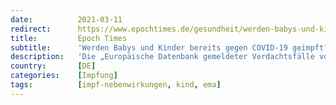 ```yaml
---
date:          2021-03-11
redirect:      https://www.epochtimes.de/gesundheit/werden-babys-und-kinder-bereits-gegen-covid-19-geimpft-a3466224.html
title:         Epoch Times
subtitle:      'Werden Babys und Kinder bereits gegen COVID-19 geimpft?'
description:   'Die „Europäische Datenbank gemeldeter Verdachtsfälle von Arzneimittelnebenwirkungen“ der Europäischen Arzneimittel-Agentur enthält Berichte über Verdachtsfälle zu Nebenwirkungen der COVID-19-Impfstoffe bei Neugeboren, (Klein-)Kindern sowie Jugendlichen bis unter 18 Jahren – obwohl die Impfungen bislang weder für Kinder noch für Neugeborene zugelassen sind. Auf eine Anfrage der Epoch Times, aus welchen Ländern diese Berichte stammen und in welchem Kontext sie erfasst wurde, reagierte die EMA bislang nicht.'
country:       [DE]
categories:    [Impfung]
tags:          [impf-nebenwirkungen, kind, ema]
---
```

